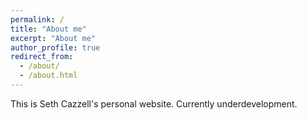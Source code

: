 ```yaml
---
permalink: /
title: "About me"
excerpt: "About me"
author_profile: true
redirect_from: 
  - /about/
  - /about.html
---
```


This is Seth Cazzell's personal website. Currently underdevelopment.


